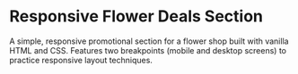 # Responsive Flower Deals Section

A simple, responsive promotional section for a flower shop built with vanilla HTML and CSS. Features two breakpoints (mobile and  desktop screens) to practice responsive layout techniques.
